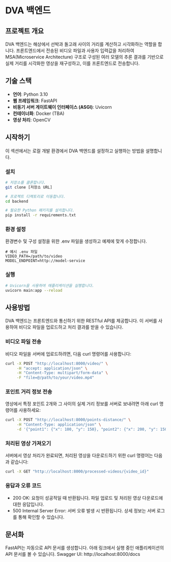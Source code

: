 # DVA 백엔드

## 프로젝트 개요
DVA 백엔드는 해상에서 선박과 돌고래 사이의 거리를 계산하고 시각화하는 역할을 합니다. 프론트엔드에서 전송된 비디오 파일과 사용자 입력값을 처리하여 MSA(Microservice Architecture) 구조로 구성된 여러 모델의 추론 결과를 기반으로 실제 거리를 시각화한 영상을 재구성하고, 이를 프론트엔드로 전송합니다.

## 기술 스택
- **언어**: Python 3.10
- **웹 프레임워크**: FastAPI
- **비동기 서버 게이트웨이 인터페이스 (ASGI)**: Uvicorn
- **컨테이너화**: Docker (TBA)
- **영상 처리**: OpenCV

## 시작하기
이 섹션에서는 로컬 개발 환경에서 DVA 백엔드를 설정하고 실행하는 방법을 설명합니다.

### 설치
```bash
# 저장소를 클론합니다.
git clone [저장소 URL]

# 프로젝트 디렉토리로 이동합니다.
cd backend

# 필요한 Python 패키지를 설치합니다.
pip install -r requirements.txt
```

### 환경 설정
환경변수 및 구성 설정을 위한 .env 파일을 생성하고 예제에 맞게 수정합니다.
```text
# 예시 .env 파일
VIDEO_PATH=/path/to/video
MODEL_ENDPOINT=http://model-service
```

### 실행
```bash
# Uvicorn을 사용하여 애플리케이션을 실행합니다.
uvicorn main:app --reload
```

## 사용방법
DVA 백엔드는 프론트엔드와 통신하기 위한 RESTful API를 제공합니다. 이 서버를 사용하여 비디오 파일을 업로드하고 처리 결과를 받을 수 있습니다.

### 비디오 파일 전송
비디오 파일을 서버에 업로드하려면, 다음 curl 명령어를 사용합니다:
```bash
curl -X POST "http://localhost:8000/video/" \
     -H "accept: application/json" \
     -H "Content-Type: multipart/form-data" \
     -F "file=@/path/to/your/video.mp4"
```

### 포인트 거리 정보 전송
영상에서 특정 포인트 2개와 그 사이의 실제 거리 정보를 서버로 보내려면 아래 curl 명령어를 사용하세요:
```bash
curl -X POST "http://localhost:8000/points-distance/" \
     -H "Content-Type: application/json" \
     -d '{"point1": {"x": 100, "y": 150}, "point2": {"x": 200, "y": 150}, "distance": 5.0}'
```

### 처리된 영상 가져오기
서버에서 영상 처리가 완료되면, 처리된 영상을 다운로드하기 위한 curl 명령어는 다음과 같습니다:
```bash
curl -X GET "http://localhost:8000/processed-videos/{video_id}"

```

### 응답과 오류 코드
* 200 OK: 요청이 성공적일 때 반환됩니다. 파일 업로드 및 처리된 영상 다운로드에 대한 응답입니다.
* 500 Internal Server Error: 서버 오류 발생 시 반환됩니다. 상세 정보는 서버 로그를 통해 확인할 수 있습니다.

## 문서화
FastAPI는 자동으로 API 문서를 생성합니다. 아래 링크에서 실행 중인 애플리케이션의 API 문서를 볼 수 있습니다.
Swagger UI: http://localhost:8000/docs
